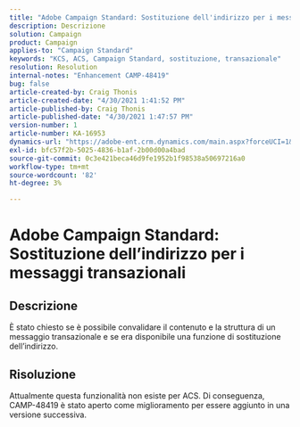 ```yaml
---
title: "Adobe Campaign Standard: Sostituzione dell'indirizzo per i messaggi transazionali"
description: Descrizione
solution: Campaign
product: Campaign
applies-to: "Campaign Standard"
keywords: "KCS, ACS, Campaign Standard, sostituzione, transazionale"
resolution: Resolution
internal-notes: "Enhancement CAMP-48419"
bug: false
article-created-by: Craig Thonis
article-created-date: "4/30/2021 1:41:52 PM"
article-published-by: Craig Thonis
article-published-date: "4/30/2021 1:47:57 PM"
version-number: 1
article-number: KA-16953
dynamics-url: "https://adobe-ent.crm.dynamics.com/main.aspx?forceUCI=1&pagetype=entityrecord&etn=knowledgearticle&id=f0d7cacd-b9a9-eb11-b1ac-000d3a5cd2e0"
exl-id: bfc57f2b-5025-4836-b1af-2b00d00a4bad
source-git-commit: 0c3e421beca46d9fe1952b1f98538a50697216a0
workflow-type: tm+mt
source-wordcount: '82'
ht-degree: 3%

---
```


# Adobe Campaign Standard: Sostituzione dell’indirizzo per i messaggi transazionali

## Descrizione


È stato chiesto se è possibile convalidare il contenuto e la struttura di un messaggio transazionale e se era disponibile una funzione di sostituzione dell’indirizzo.


## Risoluzione


Attualmente questa funzionalità non esiste per ACS. Di conseguenza, CAMP-48419 è stato aperto come miglioramento per essere aggiunto in una versione successiva.
